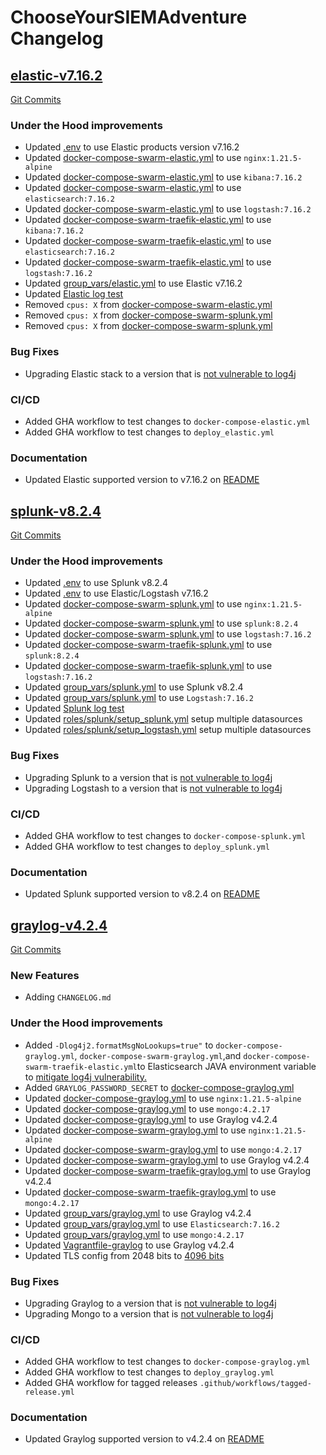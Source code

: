# ChooseYourSIEMAdventure Changelog

<a name="elastic-v7.16.2"></a>
## [elastic-v7.16.2](https://github.com/CptOfEvilMinions/ChooseYourSIEMAdventure/releases/tag/elastic-v7.16.2)

[Git Commits](https://github.com/CptOfEvilMinions/ChooseYourSIEMAdventure/compare/splunk-v8.2.4...elastic-v7.16.2)


### Under the Hood improvements
- Updated [.env](.env#L1) to use Elastic products version v7.16.2
- Updated [docker-compose-swarm-elastic.yml](docker-compose-swarm-elastic.yml#L5) to use `nginx:1.21.5-alpine`
- Updated [docker-compose-swarm-elastic.yml](docker-compose-swarm-elastic.yml#L40) to use `kibana:7.16.2`
- Updated [docker-compose-swarm-elastic.yml](docker-compose-swarm-elastic.yml#L73) to use `elasticsearch:7.16.2`
- Updated [docker-compose-swarm-elastic.yml](docker-compose-swarm-elastic.yml#L124) to use `logstash:7.16.2`
- Updated [docker-compose-swarm-traefik-elastic.yml](docker-compose-swarm-elastic.yml#L5) to use `kibana:7.16.2`
- Updated [docker-compose-swarm-traefik-elastic.yml](docker-compose-swarm-elastic.yml#L44) to use `elasticsearch:7.16.2`
- Updated [docker-compose-swarm-traefik-elastic.yml](docker-compose-swarm-elastic.yml#L95) to use `logstash:7.16.2`
- Updated [group_vars/elastic.yml](group_vars/elastic.yml#L4) to use Elastic v7.16.2
- Updated [Elastic log test](pipeline_testers/beats_input_test.py#L115)
- Removed `cpus: X` from [docker-compose-swarm-elastic.yml](docker-compose-swarm-elastic.yml)
- Removed `cpus: X` from [docker-compose-swarm-splunk.yml](docker-compose-swarm-splunk.yml)
- Removed `cpus: X` from [docker-compose-swarm-splunk.yml](docker-compose-swarm-splunk.yml)


### Bug Fixes

- Upgrading Elastic stack to a version that is [not vulnerable to log4j](https://www.elastic.co/blog/new-elasticsearch-and-logstash-releases-upgrade-apache-log4j2)

### CI/CD

- Added GHA workflow to test changes to `docker-compose-elastic.yml`
- Added GHA workflow to test changes to `deploy_elastic.yml`

### Documentation

- Updated Elastic supported version to v7.16.2 on [README](README.md)

<a name="splunk-v8.2.4"></a>
## [splunk-v8.2.4](https://github.com/CptOfEvilMinions/ChooseYourSIEMAdventure/releases/tag/splunk-v8.2.4)

[Git Commits](https://github.com/CptOfEvilMinions/ChooseYourSIEMAdventure/compare/graylog-v4.2.4...splunk-v8.2.4)


### Under the Hood improvements

- Updated [.env](.env#L2) to use Splunk v8.2.4
- Updated [.env](.env#L1) to use Elastic/Logstash v7.16.2
- Updated [docker-compose-swarm-splunk.yml](docker-compose-swarm-splunk.yml#L5) to use `nginx:1.21.5-alpine`
- Updated [docker-compose-swarm-splunk.yml](docker-compose-swarm-splunk.yml#L42) to use `splunk:8.2.4`
- Updated [docker-compose-swarm-splunk.yml](docker-compose-swarm-splunk.yml#L42) to use `logstash:7.16.2`
- Updated [docker-compose-swarm-traefik-splunk.yml](docker-compose-swarm-traefik-splunk.yml#L5) to use `splunk:8.2.4`
- Updated [docker-compose-swarm-traefik-splunk.yml](docker-compose-swarm-traefik-splunk.yml#L38) to use `logstash:7.16.2`
- Updated [group_vars/splunk.yml](group_vars/splunk.yml#L3) to use Splunk v8.2.4
- Updated [group_vars/splunk.yml](group_vars/splunk.yml#L10) to use `Logstash:7.16.2`
- Updated [Splunk log test](pipeline_testers/beats_input_test.py)
- Updated [roles/splunk/setup_splunk.yml](roles/splunk/setup_splunk.yml) setup multiple datasources
- Updated [roles/splunk/setup_logstash.yml](roles/splunk/setup_logstash.yml) setup multiple datasources

### Bug Fixes

- Upgrading Splunk to a version that is [not vulnerable to log4j](https://www.splunk.com/en_us/blog/bulletins/splunk-security-advisory-for-apache-log4j-cve-2021-44228.html)
- Upgrading Logstash to a version that is [not vulnerable to log4j](https://discuss.elastic.co/t/apache-log4j2-remote-code-execution-rce-vulnerability-cve-2021-44228-esa-2021-31/291476)

### CI/CD

- Added GHA workflow to test changes to `docker-compose-splunk.yml`
- Added GHA workflow to test changes to `deploy_splunk.yml`

### Documentation

- Updated Splunk supported version to v8.2.4 on [README](README.md)

<a name="graylog-v4.2.4"></a>
## [graylog-v4.2.4](https://github.com/CptOfEvilMinions/ChooseYourSIEMAdventure/releases/tag/graylog-v4.2.4)

[Git Commits](https://github.com/CptOfEvilMinions/ChooseYourSIEMAdventure/compare/splunk-v8.2...graylog-v4.2.4)

### New Features

- Adding `CHANGELOG.md`

### Under the Hood improvements
- Added `-Dlog4j2.formatMsgNoLookups=true"` to `docker-compose-graylog.yml`, `docker-compose-swarm-graylog.yml`,and `docker-compose-swarm-traefik-elastic.yml`to Elasticsearch JAVA environment variable to [mitigate log4j vulnerability.](https://github.com/elastic/elasticsearch/issues/81618#issuecomment-991000240)
- Added `GRAYLOG_PASSWORD_SECRET` to [docker-compose-graylog.yml](docker-compose-graylog.yml#L37)
- Updated [docker-compose-graylog.yml](.env#L7) to use `nginx:1.21.5-alpine`
- Updated [docker-compose-graylog.yml](docker-compose-graylog.yml#L56) to use `mongo:4.2.17`
- Updated [docker-compose-graylog.yml](.env#L3) to use Graylog v4.2.4
- Updated [docker-compose-swarm-graylog.yml](docker-compose-swarm-graylog.yml#L5) to use `nginx:1.21.5-alpine`
- Updated [docker-compose-swarm-graylog.yml](docker-compose-swarm-graylog.yml#L91) to use `mongo:4.2.17`
- Updated [docker-compose-swarm-graylog.yml](docker-compose-swarm-graylog.yml#L40) to use Graylog v4.2.4
- Updated [docker-compose-swarm-traefik-graylog.yml](docker-compose-swarm-traefik-graylog.yml#L5) to use Graylog v4.2.4
- Updated [docker-compose-swarm-traefik-graylog.yml](docker-compose-swarm-traefik-graylog.yml#L64) to use `mongo:4.2.17`
- Updated [group_vars/graylog.yml](group_vars/graylog.yml#L4) to use Graylog v4.2.4
- Updated [group_vars/graylog.yml](group_vars/graylog.yml#L16) to use `Elasticsearch:7.16.2`
- Updated [group_vars/graylog.yml](group_vars/graylog.yml#L22) to use `mongo:4.2.17`
- Updated [Vagrantfile-graylog](group_vars/graylog.yml#L4) to use Graylog v4.2.4
- Updated TLS config from 2048 bits to [4096 bits](conf/tls/tls.conf#L2)

### Bug Fixes

- Upgrading Graylog to a version that is [not vulnerable to log4j](https://www.graylog.org/post/graylog-update-for-log4j)
- Upgrading Mongo to a version that is [not vulnerable to log4j](https://www.mongodb.com/blog/post/log4shell-vulnerability-cve-2021-44228-and-mongodb)

### CI/CD

- Added GHA workflow to test changes to `docker-compose-graylog.yml`
- Added GHA workflow to test changes to `deploy_graylog.yml`
- Added GHA workflow for tagged releases `.github/workflows/tagged-release.yml`

### Documentation

- Updated Graylog supported version to v4.2.4 on [README](README.md)
